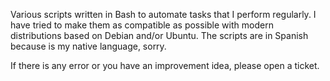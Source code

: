 Various scripts written in Bash to automate tasks that I perform regularly. I have tried to make them as compatible as possible with modern distributions based on Debian and/or Ubuntu. The scripts are in Spanish because is my native language, sorry.

If there is any error or you have an improvement idea, please open a ticket.
